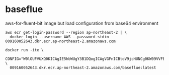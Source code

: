 # baseflue
aws-for-fluent-bit image but load configuration from base64 environment

```
aws ecr get-login-password --region ap-northeast-2 | \
  docker login --username AWS --password-stdin 009160052643.dkr.ecr.ap-northeast-2.amazonaws.com

docker run -ite \
  CONFIG="W0lOUFVUXQ0KICAgIE5hbWUgY3B1DQogICAgVGFnICBteV9jcHUNCg0KW09VVFBVVF0NCiAgICBOYW1lICBzdGRvdXQNCiAgICBNYXRjaCAq" \
  009160052643.dkr.ecr.ap-northeast-2.amazonaws.com/baseflue:latest
```
